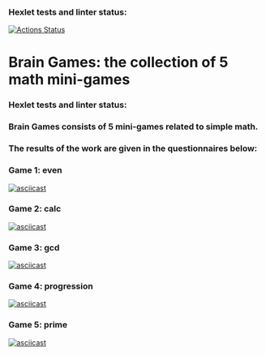 ### Hexlet tests and linter status:
[![Actions Status](https://github.com/pogmik/python-project-49/actions/workflows/hexlet-check.yml/badge.svg)](https://github.com/pogmik/python-project-49/actions)

# Brain Games: the collection of 5 math mini-games

### Hexlet tests and linter status:

### Brain Games consists of 5 mini-games related to simple math. 
### The results of the work are given in the questionnaires below:

### Game 1: even
[![asciicast](https://asciinema.org/a/4K7stjzXex7rHrxDlGevieJGL.png)](https://asciinema.org/a/RyzOIBWoVfAflCKltttvLw3iY)

### Game 2: calc
 [![asciicast](https://asciinema.org/a/80runRb3exHAZmBag6C1dSmqP.png)](https://asciinema.org/a/ugvef9t8Ars21Kl4pE3Q4wRXp)

### Game 3: gcd
[![asciicast](https://asciinema.org/a/zqA4S57vGc9nZmeA386vq8Etw.png)](https://asciinema.org/a/qBRAfAOsm1ZDSoYa1Klz0p7po)

### Game 4: progression
[![asciicast](https://asciinema.org/a/jioKnFecVA4CRoeTnFCOI55T8.png)](https://asciinema.org/a/lyJMQHbFfchFcHqUrUGUyWWma	)

### Game 5: prime
[![asciicast](https://asciinema.org/a/9D6cVVfGzrVZPrtThC0zahrTW.png)](https://asciinema.org/a/oiIZSHPkI0SSvD44Zr7XAFHmX)
